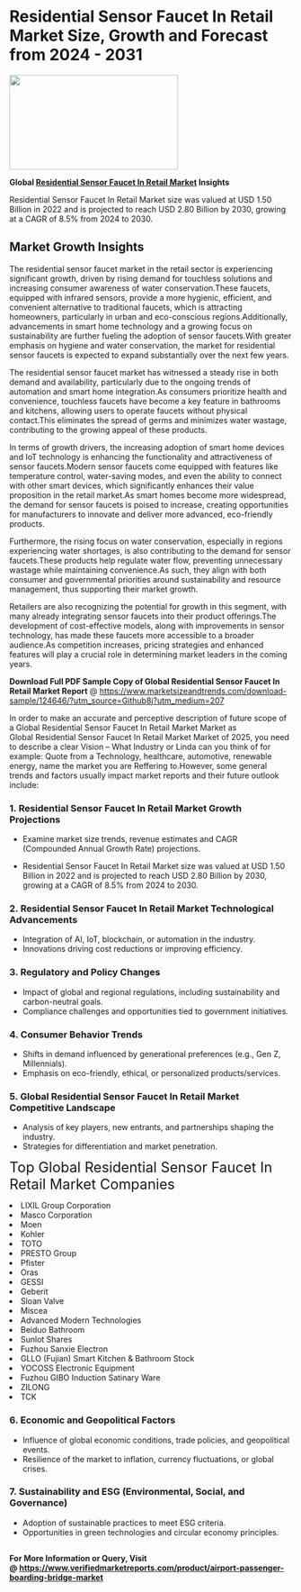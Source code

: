 <H1>Residential Sensor Faucet In Retail Market Size, Growth and Forecast from 2024 - 2031</H1><img class="aligncenter size-medium wp-image-584254" src="https://thirdeyenews.in/wp-content/uploads/2024/09/Global-Market-Research-300x168.jpeg" alt="" width="300" height="168" /><p><strong>Global&nbsp;<a href="https://www.marketsizeandtrends.com/download-sample/124646/?utm_source=Github8j?utm_medium=207">Residential Sensor Faucet In Retail Market</a> Insights</strong></p><p>Residential Sensor Faucet In Retail Market size was valued at USD 1.50 Billion in 2022 and is projected to reach USD 2.80 Billion by 2030, growing at a CAGR of 8.5% from 2024 to 2030.</p><p><h2>Market Growth Insights</h2> <p>The residential sensor faucet market in the retail sector is experiencing significant growth, driven by rising demand for touchless solutions and increasing consumer awareness of water conservation.These faucets, equipped with infrared sensors, provide a more hygienic, efficient, and convenient alternative to traditional faucets, which is attracting homeowners, particularly in urban and eco-conscious regions.Additionally, advancements in smart home technology and a growing focus on sustainability are further fueling the adoption of sensor faucets.With greater emphasis on hygiene and water conservation, the market for residential sensor faucets is expected to expand substantially over the next few years.</p> <p>The residential sensor faucet market has witnessed a steady rise in both demand and availability, particularly due to the ongoing trends of automation and smart home integration.As consumers prioritize health and convenience, touchless faucets have become a key feature in bathrooms and kitchens, allowing users to operate faucets without physical contact.This eliminates the spread of germs and minimizes water wastage, contributing to the growing appeal of these products.</p> <p>In terms of growth drivers, the increasing adoption of smart home devices and IoT technology is enhancing the functionality and attractiveness of sensor faucets.Modern sensor faucets come equipped with features like temperature control, water-saving modes, and even the ability to connect with other smart devices, which significantly enhances their value proposition in the retail market.As smart homes become more widespread, the demand for sensor faucets is poised to increase, creating opportunities for manufacturers to innovate and deliver more advanced, eco-friendly products.</p> <p>Furthermore, the rising focus on water conservation, especially in regions experiencing water shortages, is also contributing to the demand for sensor faucets.These products help regulate water flow, preventing unnecessary wastage while maintaining convenience.As such, they align with both consumer and governmental priorities around sustainability and resource management, thus supporting their market growth.</p> <p>Retailers are also recognizing the potential for growth in this segment, with many already integrating sensor faucets into their product offerings.The development of cost-effective models, along with improvements in sensor technology, has made these faucets more accessible to a broader audience.As competition increases, pricing strategies and enhanced features will play a crucial role in determining market leaders in the coming years.</p> <p><span class=""><strong>Download Full PDF Sample Copy of Global Residential Sensor Faucet In Retail Market Report</strong> @ <a href="https://www.marketsizeandtrends.com/download-sample/124646/?utm_source=Github8j?utm_medium=207" target="_blank">https://www.marketsizeandtrends.com/download-sample/124646/?utm_source=Github8j?utm_medium=207</a></span></p><p>In order to make an accurate and perceptive description of future scope of a Global&nbsp;Residential Sensor Faucet In Retail Market Market as Global&nbsp;Residential Sensor Faucet In Retail Market Market of 2025, you need to describe a clear Vision &ndash; What Industry or Linda can you think of for example: Quote from a Technology, healthcare, automotive, renewable energy, name the market you are Reffering to.However, some general trends and factors usually impact market reports and their future outlook include:</p><h3>1.&nbsp;<strong>Residential Sensor Faucet In Retail Market Growth Projections</strong></h3><ul><li>Examine market size trends, revenue estimates and CAGR (Compounded Annual Growth Rate) projections.</li><li><p>Residential Sensor Faucet In Retail Market size was valued at USD 1.50 Billion in 2022 and is projected to reach USD 2.80 Billion by 2030, growing at a CAGR of 8.5% from 2024 to 2030.</p></li></ul><h3>2.&nbsp;<strong>Residential Sensor Faucet In Retail Market Technological Advancements</strong></h3><ul><li>Integration of AI, IoT, blockchain, or automation in the industry.</li><li>Innovations driving cost reductions or improving efficiency.</li></ul><h3>3.&nbsp;<strong>Regulatory and Policy Changes</strong></h3><ul><li>Impact of global and regional regulations, including sustainability and carbon-neutral goals.</li><li>Compliance challenges and opportunities tied to government initiatives.</li></ul><h3>4.&nbsp;<strong>Consumer Behavior Trends</strong></h3><ul><li>Shifts in demand influenced by generational preferences (e.g., Gen Z, Millennials).</li><li>Emphasis on eco-friendly, ethical, or personalized products/services.</li></ul><h3>5.&nbsp;<strong>Global Residential Sensor Faucet In Retail Market Competitive Landscape</strong></h3><ul><li>Analysis of key players, new entrants, and partnerships shaping the industry.</li><li>Strategies for differentiation and market penetration.</li></ul><p data-pm-slice="1 1 []"><span style="color: inherit; font-family: inherit; font-size: 25px;">Top Global Residential Sensor Faucet In Retail Market Companies</span></p><div class="" data-test-id=""><p><li>LIXIL Group Corporation</li><li> Masco Corporation</li><li> Moen</li><li> Kohler</li><li> TOTO</li><li> PRESTO Group</li><li> Pfister</li><li> Oras</li><li> GESSI</li><li> Geberit</li><li> Sloan Valve</li><li> Miscea</li><li> Advanced Modern Technologies</li><li> Beiduo Bathroom</li><li> Sunlot Shares</li><li> Fuzhou Sanxie Electron</li><li> GLLO (Fujian) Smart Kitchen & Bathroom Stock</li><li> YOCOSS Electronic Equipment</li><li> Fuzhou GIBO Induction Satinary Ware</li><li> ZILONG</li><li> TCK</li></p></div><h3>6.&nbsp;<strong>Economic and Geopolitical Factors</strong></h3><ul><li>Influence of global economic conditions, trade policies, and geopolitical events.</li><li>Resilience of the market to inflation, currency fluctuations, or global crises.</li></ul><h3>7.&nbsp;<strong>Sustainability and ESG (Environmental, Social, and Governance)</strong></h3><ul><li>Adoption of sustainable practices to meet ESG criteria.</li><li>Opportunities in green technologies and circular economy principles.</li></ul><h2><strong style="font-size: 14px;">For More Information or Query, Visit @&nbsp;</strong><a style="background-color: #ffffff; font-size: 14px;" href="https://www.marketsizeandtrends.com/report/residential-sensor-faucet-in-retail-market/" target="_blank">https://www.verifiedmarketreports.com/product/airport-passenger-boarding-bridge-market</a></h2>